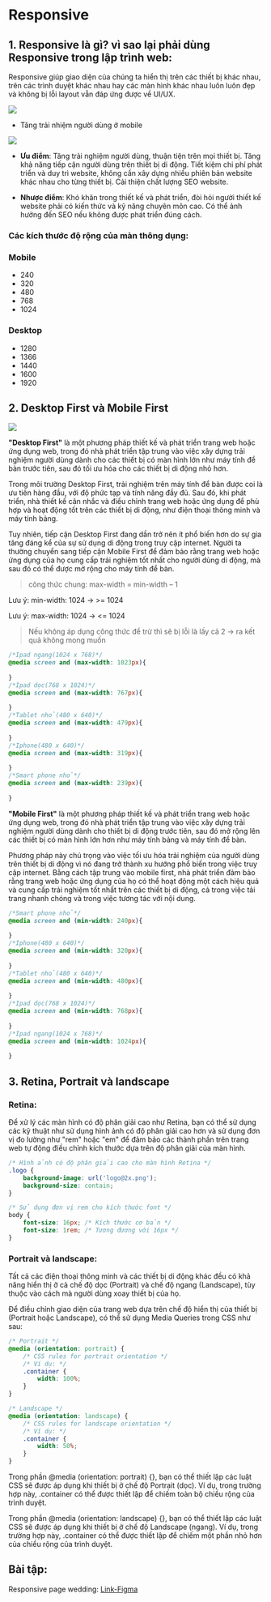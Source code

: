 # Responsive

## 1. Responsive là gì? vì sao lại phải dùng Responsive trong lập trình web:
Responsive giúp giao diện của chúng ta hiển thị trên các thiết bị khác nhau, trên các trình duyệt khác nhau hay các màn hình khác nhau luôn luôn đẹp và không bị lỗi layout vẫn đáp ứng được về UI/UX. 

<img src="./images/responsive.webp"/>

- Tăng trải nhiệm người dùng ở mobile

<img src="./images/responsive1.webp"/>


- __Ưu điểm__: Tăng trải nghiệm người dùng, thuận tiện trên mọi thiết bị.
Tăng khả năng tiếp cận người dùng trên thiết bị di động.
Tiết kiệm chi phí phát triển và duy trì website, không cần xây dựng nhiều phiên bản website khác nhau cho từng thiết bị.
Cải thiện chất lượng SEO website.

- __Nhược điểm__: Khó khăn trong thiết kế và phát triển, đòi hỏi người thiết kế website phải có kiến thức và kỹ năng chuyên môn cao.
Có thể ảnh hưởng đến SEO nếu không được phát triển đúng cách.

### Các kích thước độ rộng của màn thông dụng: 

### Mobile

- 240
- 320
- 480
- 768
- 1024

### Desktop

- 1280
- 1366
- 1440
- 1600 
- 1920

## 2. Desktop First và Mobile First

<img src="./images/mb-first_pc-first.png"/>

**"Desktop First"** là một phương pháp thiết kế và phát triển trang web hoặc ứng dụng web, trong đó nhà phát triển tập trung vào việc xây dựng trải nghiệm người dùng dành cho các thiết bị có màn hình lớn như máy tính để bàn trước tiên, sau đó tối ưu hóa cho các thiết bị di động nhỏ hơn.

Trong môi trường Desktop First, trải nghiệm trên máy tính để bàn được coi là ưu tiên hàng đầu, với độ phức tạp và tính năng đầy đủ. Sau đó, khi phát triển, nhà thiết kế cân nhắc và điều chỉnh trang web hoặc ứng dụng để phù hợp và hoạt động tốt trên các thiết bị di động, như điện thoại thông minh và máy tính bảng.

Tuy nhiên, tiếp cận Desktop First đang dần trở nên ít phổ biến hơn do sự gia tăng đáng kể của sự sử dụng di động trong truy cập internet. Người ta thường chuyển sang tiếp cận Mobile First để đảm bảo rằng trang web hoặc ứng dụng của họ cung cấp trải nghiệm tốt nhất cho người dùng di động, mà sau đó có thể được mở rộng cho máy tính để bàn.

> công thức chung: max-width = min-width – 1

Lưu ý: min-width: 1024 -> >= 1024

Lưu ý: max-width: 1024 -> <= 1024

>Nếu không áp dụng công thức để trừ thì sẽ bị lỗi là lấy cả 2 -> ra kết quả không mong muốn

``` css
/*Ipad ngang(1024 x 768)*/
@media screen and (max-width: 1023px){
  
}
/*Ipad dọc(768 x 1024)*/
@media screen and (max-width: 767px){
    
}
/*Tablet nhỏ(480 x 640)*/
@media screen and (max-width: 479px){
    
}
/*Iphone(480 x 640)*/
@media screen and (max-width: 319px){
    
}
/*Smart phone nhỏ*/
@media screen and (max-width: 239px){
    
}
```

**"Mobile First"** là một phương pháp thiết kế và phát triển trang web hoặc ứng dụng web, trong đó nhà phát triển tập trung vào việc xây dựng trải nghiệm người dùng dành cho thiết bị di động trước tiên, sau đó mở rộng lên các thiết bị có màn hình lớn hơn như máy tính bảng và máy tính để bàn.

Phương pháp này chú trọng vào việc tối ưu hóa trải nghiệm của người dùng trên thiết bị di động vì nó đang trở thành xu hướng phổ biến trong việc truy cập internet. Bằng cách tập trung vào mobile first, nhà phát triển đảm bảo rằng trang web hoặc ứng dụng của họ có thể hoạt động một cách hiệu quả và cung cấp trải nghiệm tốt nhất trên các thiết bị di động, cả trong việc tải trang nhanh chóng và trong việc tương tác với nội dung.

``` css
/*Smart phone nhỏ*/
@media screen and (min-width: 240px){
    
}
/*Iphone(480 x 640)*/
@media screen and (min-width: 320px){
    
}
/*Tablet nhỏ(480 x 640)*/
@media screen and (min-width: 480px){
    
}
/*Ipad dọc(768 x 1024)*/
@media screen and (min-width: 768px){
    
}
/*Ipad ngang(1024 x 768)*/
@media screen and (min-width: 1024px){
  
}
```

## 3. Retina, Portrait và landscape
### Retina:
Để xử lý các màn hình có độ phân giải cao như Retina, bạn có thể sử dụng các kỹ thuật như sử dụng hình ảnh có độ phân giải cao hơn và sử dụng đơn vị đo lường như "rem" hoặc "em" để đảm bảo các thành phần trên trang web tự động điều chỉnh kích thước dựa trên độ phân giải của màn hình.

``` css
/* Hình ảnh có độ phân giải cao cho màn hình Retina */
.logo {
    background-image: url('logo@2x.png');
    background-size: contain;
}

/* Sử dụng đơn vị rem cho kích thước font */
body {
    font-size: 16px; /* Kích thước cơ bản */
    font-size: 1rem; /* Tương đương với 16px */
}

```

### Portrait và landscape:

Tất cả các điện thoại thông minh và các thiết bị di động khác đều có khả năng hiển thị ở cả chế độ dọc (Portrait) và chế độ ngang (Landscape), tùy thuộc vào cách mà người dùng xoay thiết bị của họ.

Để điều chỉnh giao diện của trang web dựa trên chế độ hiển thị của thiết bị (Portrait hoặc Landscape), có thể sử dụng Media Queries trong CSS như sau:

``` css
/* Portrait */
@media (orientation: portrait) {
    /* CSS rules for portrait orientation */
    /* Ví dụ: */
    .container {
        width: 100%;
    }
}

/* Landscape */
@media (orientation: landscape) {
    /* CSS rules for landscape orientation */
    /* Ví dụ: */
    .container {
        width: 50%;
    }
}

```

Trong phần @media (orientation: portrait) {}, bạn có thể thiết lập các luật CSS sẽ được áp dụng khi thiết bị ở chế độ Portrait (dọc). Ví dụ, trong trường hợp này, .container có thể được thiết lập để chiếm toàn bộ chiều rộng của trình duyệt.

Trong phần @media (orientation: landscape) {}, bạn có thể thiết lập các luật CSS sẽ được áp dụng khi thiết bị ở chế độ Landscape (ngang). Ví dụ, trong trường hợp này, .container có thể được thiết lập để chiếm một phần nhỏ hơn của chiều rộng của trình duyệt.

## Bài tập:
Responsive page wedding: [Link-Figma](https://www.figma.com/file/OnDbsmYdIzhOf4tBFOhPxT/Services-Providing-Landing-Pages?type=design&node-id=0-1&mode=design&t=nMqKeYoyhYkw0aaJ-0)